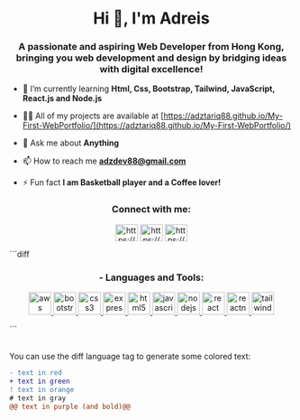 <h1 align="center">Hi 👋, I'm Adreis</h1>
<h3 align="center">A passionate and aspiring Web Developer from Hong Kong, bringing you web development and design by bridging ideas with digital excellence!</h3>

- 🌱 I’m currently learning **Html, Css, Bootstrap, Tailwind, JavaScript, React.js and Node.js**

- 👨‍💻 All of my projects are available at [https://adztariq88.github.io/My-First-WebPortfolio/](https://adztariq88.github.io/My-First-WebPortfolio/)

- 💬 Ask me about **Anything**

- 📫 How to reach me **adzdev88@gmail.com**

- ⚡ Fun fact **I am Basketball player and a Coffee lover!**

<h3 align="center">Connect with me:</h3>
<p align="center">
<a href="https://linkedin.com/in/https://www.linkedin.com/in/adreistariq/" target="blank"><img align="center" src="https://raw.githubusercontent.com/rahuldkjain/github-profile-readme-generator/master/src/images/icons/Social/linked-in-alt.svg" alt="https://www.linkedin.com/in/adreistariq/" height="30" width="40" /></a>
<a href="https://fb.com/https://www.facebook.com/adz.tariq" target="blank"><img align="center" src="https://raw.githubusercontent.com/rahuldkjain/github-profile-readme-generator/master/src/images/icons/Social/facebook.svg" alt="https://www.facebook.com/adz.tariq" height="30" width="40" /></a>
<a href="https://instagram.com/https://www.instagram.com/aztec94_148/" target="blank"><img align="center" src="https://raw.githubusercontent.com/rahuldkjain/github-profile-readme-generator/master/src/images/icons/Social/instagram.svg" alt="https://www.instagram.com/aztec94_148/" height="30" width="40" /></a>
</p>
```diff
<h3 align="center"> - Languages and Tools:</h3>
<p align="center"> <a href="https://aws.amazon.com" target="_blank" rel="noreferrer"> <img src="https://raw.githubusercontent.com/devicons/devicon/master/icons/amazonwebservices/amazonwebservices-original-wordmark.svg" alt="aws" width="40" height="40"/> </a> <a href="https://getbootstrap.com" target="_blank" rel="noreferrer"> <img src="https://raw.githubusercontent.com/devicons/devicon/master/icons/bootstrap/bootstrap-plain-wordmark.svg" alt="bootstrap" width="40" height="40"/> </a> <a href="https://www.w3schools.com/css/" target="_blank" rel="noreferrer"> <img src="https://raw.githubusercontent.com/devicons/devicon/master/icons/css3/css3-original-wordmark.svg" alt="css3" width="40" height="40"/> </a> <a href="https://expressjs.com" target="_blank" rel="noreferrer"> <img src="https://raw.githubusercontent.com/devicons/devicon/master/icons/express/express-original-wordmark.svg" alt="express" width="40" height="40"/> </a> <a href="https://www.w3.org/html/" target="_blank" rel="noreferrer"> <img src="https://raw.githubusercontent.com/devicons/devicon/master/icons/html5/html5-original-wordmark.svg" alt="html5" width="40" height="40"/> </a> <a href="https://developer.mozilla.org/en-US/docs/Web/JavaScript" target="_blank" rel="noreferrer"> <img src="https://raw.githubusercontent.com/devicons/devicon/master/icons/javascript/javascript-original.svg" alt="javascript" width="40" height="40"/> </a> <a href="https://nodejs.org" target="_blank" rel="noreferrer"> <img src="https://raw.githubusercontent.com/devicons/devicon/master/icons/nodejs/nodejs-original-wordmark.svg" alt="nodejs" width="40" height="40"/> </a> <a href="https://reactjs.org/" target="_blank" rel="noreferrer"> <img src="https://raw.githubusercontent.com/devicons/devicon/master/icons/react/react-original-wordmark.svg" alt="react" width="40" height="40"/> </a> <a href="https://reactnative.dev/" target="_blank" rel="noreferrer"> <img src="https://reactnative.dev/img/header_logo.svg" alt="reactnative" width="40" height="40"/> </a> <a href="https://tailwindcss.com/" target="_blank" rel="noreferrer"> <img src="https://www.vectorlogo.zone/logos/tailwindcss/tailwindcss-icon.svg" alt="tailwind" width="40" height="40"/> </a> </p>
```
<br>
<br>

You can use the diff language tag to generate some colored text:

```diff
- text in red
+ text in green
! text in orange
# text in gray
@@ text in purple (and bold)@@
```
